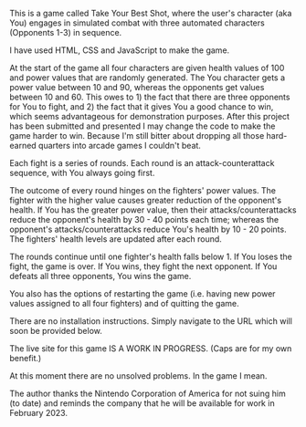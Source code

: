 This is a game called Take Your Best Shot, where the user's character (aka You) engages in simulated combat with three automated characters (Opponents 1-3) in sequence.    

I have used HTML, CSS and JavaScript to make the game. 

At the start of the game all four characters are given health values of 100 and power values that are randomly generated.  The You character gets a power value between 10 and 90, whereas the opponents get values between 10 and 60.  This owes to 1) the fact that there are three opponents for You to fight, and 2) the fact that it gives You a good chance to win, which seems advantageous for demonstration purposes.  After this project has been submitted and presented I may change the code to make the game harder to win.  Because I'm still bitter about dropping all those hard-earned quarters into arcade games I couldn't beat.  

Each fight is a series of rounds.  Each round is an attack-counterattack sequence, with You always going first.  

The outcome of every round hinges on the fighters' power values.  The fighter with the higher value causes greater reduction of the opponent's health.  If You has the greater power value, then their attacks/counterattacks reduce the opponent's health by 30 - 40 points each time; whereas the opponent's attacks/counterattacks reduce You's health by 10 - 20 points.  The fighters' health levels are updated after each round.

The rounds continue until one fighter's health falls below 1.  If You loses the fight, the game is over.  If You wins, they fight the next opponent.  If You defeats all three opponents, You wins the game.

You also has the options of restarting the game (i.e. having new power values assigned to all four fighters) and of quitting the game.

There are no installation instructions.  Simply navigate to the URL which will soon be provided below.

The live site for this game IS A WORK IN PROGRESS.  (Caps are for my own benefit.)

At this moment there are no unsolved problems.  In the game I mean. 

The author thanks the Nintendo Corporation of America for not suing him (to date) and reminds the company that he will be available for work in February 2023.